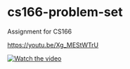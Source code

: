 # cs166-problem-set
Assignment for CS166


https://youtu.be/Xg_MEStWTrU

[![Watch the video](https://img.youtube.com/vi/Xg_MEStWTrU/maxresdefault.jpg)](https://youtu.be/Xg_MEStWTrU)
